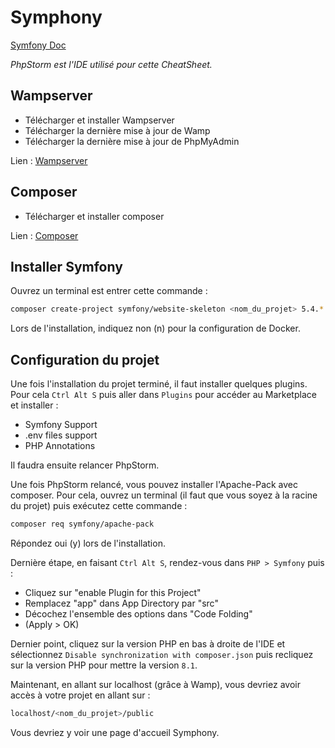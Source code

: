 # Symphony
[Symfony Doc](https://symfony.com/doc/5.4/index.html)

_PhpStorm est l'IDE utilisé pour cette CheatSheet._

## Wampserver

- Télécharger et installer Wampserver
- Télécharger la dernière mise à jour de Wamp
- Télécharger la dernière mise à jour de PhpMyAdmin

Lien : [Wampserver](https://wampserver.aviatechno.net/)

## Composer

- Télécharger et installer composer

Lien : [Composer](https://getcomposer.org/)

## Installer Symfony

Ouvrez un terminal est entrer cette commande :
```sh
composer create-project symfony/website-skeleton <nom_du_projet> 5.4.*
```

Lors de l'installation, indiquez non (n) pour la configuration de Docker.

## Configuration du projet

Une fois l'installation du projet terminé, il faut installer quelques plugins.
Pour cela `Ctrl Alt S` puis aller dans `Plugins` pour accéder au Marketplace et installer :

- Symfony Support
- .env files support
- PHP Annotations

Il faudra ensuite relancer PhpStorm.

Une fois PhpStorm relancé, vous pouvez installer l'Apache-Pack avec composer.
Pour cela, ouvrez un terminal (il faut que vous soyez à la racine du projet) puis exécutez cette commande :
```sh
composer req symfony/apache-pack
```
Répondez oui (y) lors de l'installation.

Dernière étape, en faisant `Ctrl Alt S`, rendez-vous dans `PHP > Symfony` puis :

- Cliquez sur "enable Plugin for this Project"
- Remplacez "app" dans App Directory par "src"
- Décochez l'ensemble des options dans "Code Folding"
- (Apply > OK)

Dernier point, cliquez sur la version PHP en bas à droite de l'IDE et sélectionnez `Disable synchronization with composer.json` puis recliquez sur la version PHP pour mettre la version `8.1`.

Maintenant, en allant sur localhost (grâce à Wamp), vous devriez avoir accès à votre projet en allant sur :
```sh
localhost/<nom_du_projet>/public
```

Vous devriez y voir une page d'accueil Symphony.